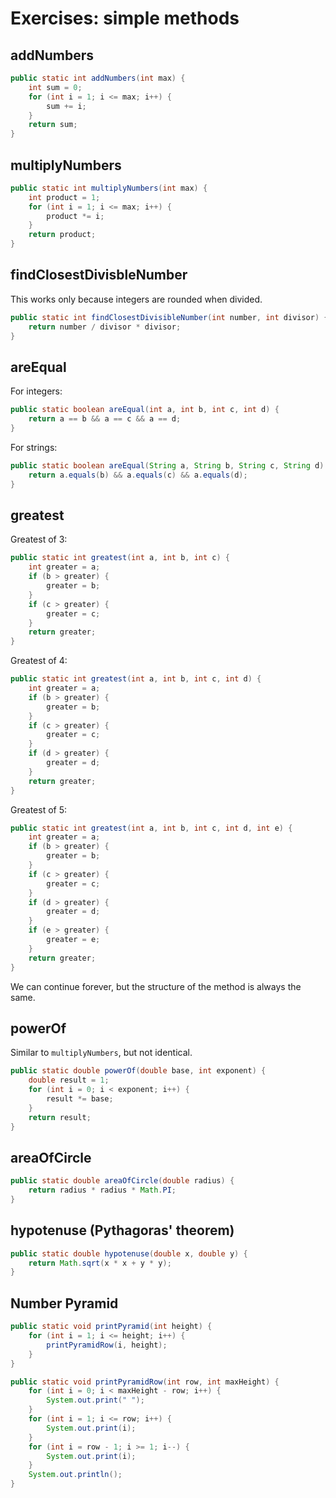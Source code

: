 # Exercises: simple methods

## addNumbers

```java
public static int addNumbers(int max) {
    int sum = 0;
    for (int i = 1; i <= max; i++) {
        sum += i;
    }
    return sum;
}
```

## multiplyNumbers

```java
public static int multiplyNumbers(int max) {
    int product = 1;
    for (int i = 1; i <= max; i++) {
        product *= i;
    }
    return product;
}
```

## findClosestDivisbleNumber

This works only because integers are rounded when divided.

```java
public static int findClosestDivisibleNumber(int number, int divisor) {
    return number / divisor * divisor;
}
```

## areEqual

For integers:

```java
public static boolean areEqual(int a, int b, int c, int d) {
    return a == b && a == c && a == d;
}
```

For strings:

```java
public static boolean areEqual(String a, String b, String c, String d) {
    return a.equals(b) && a.equals(c) && a.equals(d);
}
```

## greatest

Greatest of 3:

```java
public static int greatest(int a, int b, int c) {
    int greater = a;
    if (b > greater) {
        greater = b;
    }
    if (c > greater) {
        greater = c;
    }
    return greater;
}
```

Greatest of 4:

```java
public static int greatest(int a, int b, int c, int d) {
    int greater = a;
    if (b > greater) {
        greater = b;
    }
    if (c > greater) {
        greater = c;
    }
    if (d > greater) {
        greater = d;
    }
    return greater;
}
```

Greatest of 5:

```java
public static int greatest(int a, int b, int c, int d, int e) {
    int greater = a;
    if (b > greater) {
        greater = b;
    }
    if (c > greater) {
        greater = c;
    }
    if (d > greater) {
        greater = d;
    }
    if (e > greater) {
        greater = e;
    }
    return greater;
}
```

We can continue forever, but the structure of the method is always the same.

## powerOf

Similar to `multiplyNumbers`, but not identical.

```java
public static double powerOf(double base, int exponent) {
    double result = 1;
    for (int i = 0; i < exponent; i++) {
        result *= base;
    }
    return result;
}
```

## areaOfCircle

```java
public static double areaOfCircle(double radius) {
    return radius * radius * Math.PI;
}
```

## hypotenuse (Pythagoras' theorem)

```java
public static double hypotenuse(double x, double y) {
    return Math.sqrt(x * x + y * y);
}
```

## Number Pyramid

```java
public static void printPyramid(int height) {
    for (int i = 1; i <= height; i++) {
        printPyramidRow(i, height);
    }
}

public static void printPyramidRow(int row, int maxHeight) {
    for (int i = 0; i < maxHeight - row; i++) {
        System.out.print(" ");
    }
    for (int i = 1; i <= row; i++) {
        System.out.print(i);
    }
    for (int i = row - 1; i >= 1; i--) {
        System.out.print(i);
    }
    System.out.println();
}
```